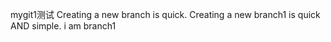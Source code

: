 ﻿mygit1测试
Creating a new branch is quick.
Creating a new branch1 is quick AND simple.
i am branch1

